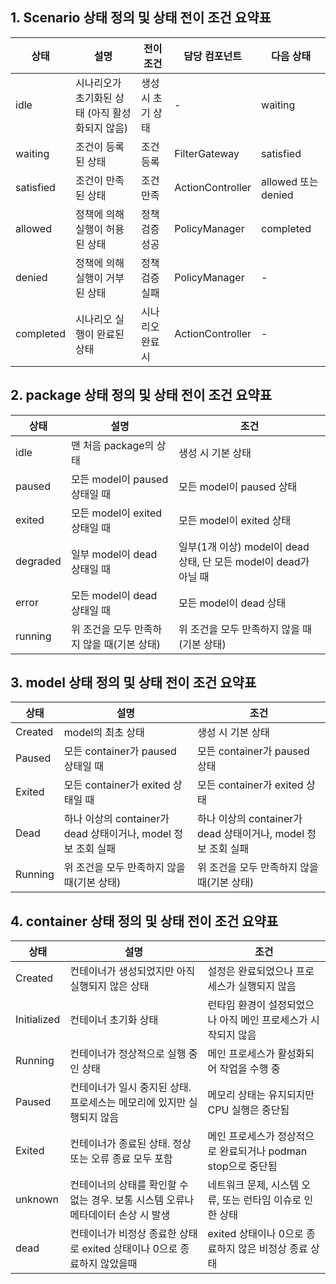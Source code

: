 ## 1. Scenario 상태 정의 및 상태 전이 조건 요약표
| 상태 | 설명 | 전이 조건 | 담당 컴포넌트 | 다음 상태 |
|------|------|-----------|---------------|-----------|
| idle | 시나리오가 초기화된 상태 (아직 활성화되지 않음) | 생성 시 초기 상태 | - | waiting |
| waiting | 조건이 등록된 상태 | 조건 등록 | FilterGateway | satisfied |
| satisfied | 조건이 만족된 상태 | 조건 만족 | ActionController | allowed 또는 denied |
| allowed | 정책에 의해 실행이 허용된 상태 | 정책 검증 성공 | PolicyManager | completed |
| denied | 정책에 의해 실행이 거부된 상태 | 정책 검증 실패 | PolicyManager | - |
| completed | 시나리오 실행이 완료된 상태 | 시나리오 완료 시 | ActionController| - | 

## 2. package 상태 정의 및 상태 전이 조건 요약표
| 상태      | 설명 | 조건 |
|-----------|------|---------------------------------------------------|
| idle      | 맨 처음 package의 상태 | 생성 시 기본 상태 |
| paused    | 모든 model이 paused 상태일 때 | 모든 model이 paused 상태 |
| exited    | 모든 model이 exited 상태일 때 | 모든 model이 exited 상태 |
| degraded  | 일부 model이 dead 상태일 때 | 일부(1개 이상) model이 dead 상태, 단 모든 model이 dead가 아닐 때 |
| error     | 모든 model이 dead 상태일 때 | 모든 model이 dead 상태 |
| running   | 위 조건을 모두 만족하지 않을 때(기본 상태) | 위 조건을 모두 만족하지 않을 때(기본 상태) |

## 3. model 상태 정의 및 상태 전이 조건 요약표
| 상태      | 설명 | 조건 |
|-----------|------|---------------------------------------------------|
| Created   | model의 최초 상태 | 생성 시 기본 상태 |
| Paused    | 모든 container가 paused 상태일 때 | 모든 container가 paused 상태 |
| Exited    | 모든 container가 exited 상태일 때 | 모든 container가 exited 상태 |
| Dead      | 하나 이상의 container가 dead 상태이거나, model 정보 조회 실패 | 하나 이상의 container가 dead 상태이거나, model 정보 조회 실패 |
| Running   | 위 조건을 모두 만족하지 않을 때(기본 상태) | 위 조건을 모두 만족하지 않을 때(기본 상태) |

## 4. container 상태 정의 및 상태 전이 조건 요약표
| 상태     | 설명                                                                 | 조건 |
|----------|----------------------------------------------------------------------|---------------------------------------------------|
| Created  | 컨테이너가 생성되었지만 아직 실행되지 않은 상태 |설정은 완료되었으나 프로세스가 실행되지 않음 |
| Initialized  | 컨테이너 초기화 상태 |런타임 환경이 설정되었으나 아직 메인 프로세스가 시작되지 않음 |
| Running  | 컨테이너가 정상적으로 실행 중인 상태               | 메인 프로세스가 활성화되어 작업을 수행 중 |
| Paused  | 컨테이너가 일시 중지된 상태. 프로세스는 메모리에 있지만 실행되지 않음        | 메모리 상태는 유지되지만 CPU 실행은 중단됨 |
| Exited   | 컨테이너가 종료된 상태. 정상 또는 오류 종료 모두 포함                          | 메인 프로세스가 정상적으로 완료되거나 podman stop으로 중단됨 |
| unknown  | 컨테이너의 상태를 확인할 수 없는 경우. 보통 시스템 오류나 메타데이터 손상 시 발생 | 네트워크 문제, 시스템 오류, 또는 런타임 이슈로 인한 상태 | 
| dead     | 컨테이너가 비정상 종료한 상태로 exited 상태이나 0으로 종료하지 않았을때 | exited 상태이나 0으로 종료하지 않은 비정상 종료 상태 | 
